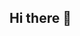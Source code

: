 ## Hi there 👋

<!--
**DevGuilhermePort/DevGuilhermePort** is a ✨ _special_ ✨ repository because its `README.md` (this file) appears on your GitHub profile.

Here are some ideas to get you started:

- 🔭 Atualmente estou trabalhando em melhorar minhas habilidades em Python e desenvolvendo projetos pequenos para prática.
- 🌱 No momento, estou aprendendo Git, GitHub e avançando em Python por meio de cursos como Curso em Vídeo e Udemy.
- 👯 Estou buscando colaborar em projetos open-source em Python ou em iniciativas que se alinhem ao meu objetivo de aprender mais sobre IA e algoritmos.
- 🤔 Procuro ajuda em melhores práticas para desenvolvimento de software e estruturação de projetos.
- 💬 Pergunte-me sobre conceitos básicos de Python, controle de versão com Git ou sobre minha jornada para criar uma IA
- 📫 Como me encontrar: guilhermehfport@gmail.com
- 😄 ronomes: Ele/Dele
- ⚡ Sou apaixonado por tecnologia e IA, e gosto de me desafiar com projetos que me ajudam a aprender coisas novas todos os dias!
